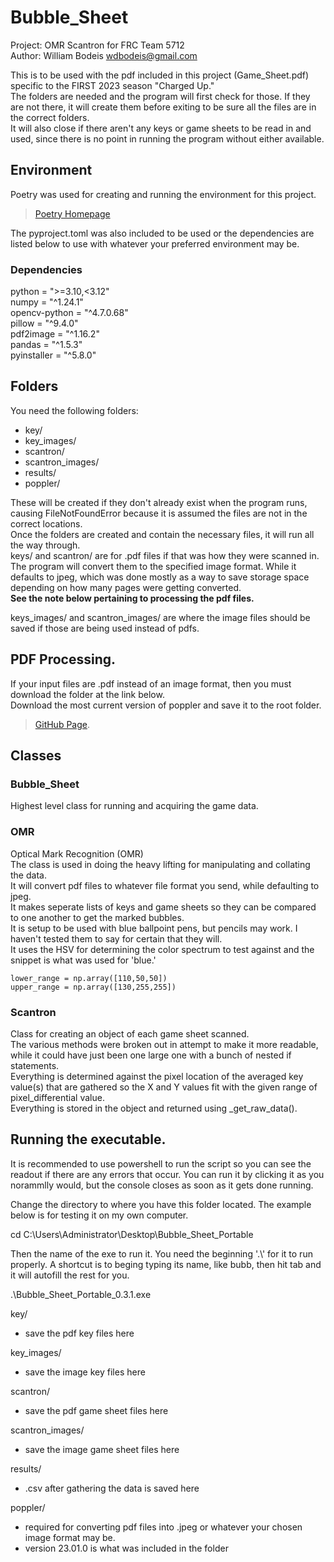 # Bubble_Sheet
Project: OMR Scantron for FRC Team 5712  
Author: William Bodeis <wdbodeis@gmail.com>  

This is to be used with the pdf included in this project (Game_Sheet.pdf) specific to the FIRST 2023 season "Charged Up."  
The folders are needed and the program will first check for those. If they are not there, it will create them before exiting to be sure all the files are in the correct folders.  
It will also close if there aren't any keys or game sheets to be read in and used, since there is no point in running the program without either available.  

## Environment
Poetry was used for creating and running the environment for this project.  
> [Poetry Homepage](https://python-poetry.org/)  

The pyproject.toml was also included to be used or the dependencies are listed below to use with whatever your preferred environment may be.  

### Dependencies
python = ">=3.10,<3.12"  
numpy = "^1.24.1"  
opencv-python = "^4.7.0.68"  
pillow = "^9.4.0"  
pdf2image = "^1.16.2"  
pandas = "^1.5.3"  
pyinstaller = "^5.8.0"  

## Folders
You need the following folders:  
- key/
- key_images/
- scantron/
- scantron_images/
- results/  
- poppler/

These will be created if they don't already exist when the program runs, causing FileNotFoundError because it is assumed the files are not in the correct locations.  
Once the folders are created and contain the necessary files, it will run all the way through.  
keys/ and scantron/ are for .pdf files if that was how they were scanned in. The program will convert them to the specified image format. While it defaults to jpeg, which was done mostly as a way to save storage space depending on how many pages were getting converted.  
**See the note below pertaining to processing the pdf files.** 

keys_images/ and scantron_images/ are where the image files should be saved if those are being used instead of pdfs.  

## PDF Processing.
If your input files are .pdf instead of an image format, then you must download the folder at the link below.  
Download the most current version of poppler and save it to the root folder.  
> [GitHub Page](https://github.com/oschwartz10612/poppler-windows).  

## Classes
### Bubble_Sheet
Highest level class for running and acquiring the game data.  
### OMR
Optical Mark Recognition (OMR)  
The class is used in doing the heavy lifting for manipulating and collating the data.  
It will convert pdf files to whatever file format you send, while defaulting to jpeg.  
It makes seperate lists of keys and game sheets so they can be compared to one another to get the marked bubbles.  
It is setup to be used with blue ballpoint pens, but pencils may work. I haven't tested them to say for certain that they will.  
It uses the HSV for determining the color spectrum to test against and the snippet is what was used for 'blue.'  
```
lower_range = np.array([110,50,50])
upper_range = np.array([130,255,255])
```
  
### Scantron
Class for creating an object of each game sheet scanned.  
The various methods were broken out in attempt to make it more readable, while it could have just been one large one with a bunch of nested if statements.  
Everything is determined against the pixel location of the averaged key value(s) that are gathered so the X and Y values fit with the given range of pixel_differential value.  
Everything is stored in the object and returned using _get_raw_data(). 


## Running the executable. 

It is recommended to use powershell to run the script so you can see the readout if there are any errors that occur.
You can run it by clicking it as you norammlly would, but the console closes as soon as it gets done running.

Change the directory to where you have this folder located. The example below is for testing it on my own computer.

cd C:\Users\Administrator\Desktop\Bubble_Sheet_Portable

Then the name of the exe to run it. You need the beginning '.\\' for it to run properly.
A shortcut is to beging typing its name, like bubb, then hit tab and it will autofill the rest for you. 

.\Bubble_Sheet_Portable_0.3.1.exe

key/
- save the pdf key files here  

key_images/
- save the image key files here  

scantron/
- save the pdf game sheet files here  

scantron_images/
- save the image game sheet files here  

results/
- .csv after gathering the data is saved here  

poppler/
- required for converting pdf files into .jpeg or whatever your chosen image format may be.
- version 23.01.0 is what was included in the folder
